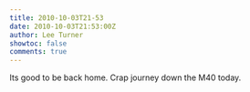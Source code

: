 ```yaml
---
title: 2010-10-03T21-53
date: 2010-10-03T21:53:00Z
author: Lee Turner
showtoc: false
comments: true
---
```


Its good to be back home. Crap journey down the M40 today.

